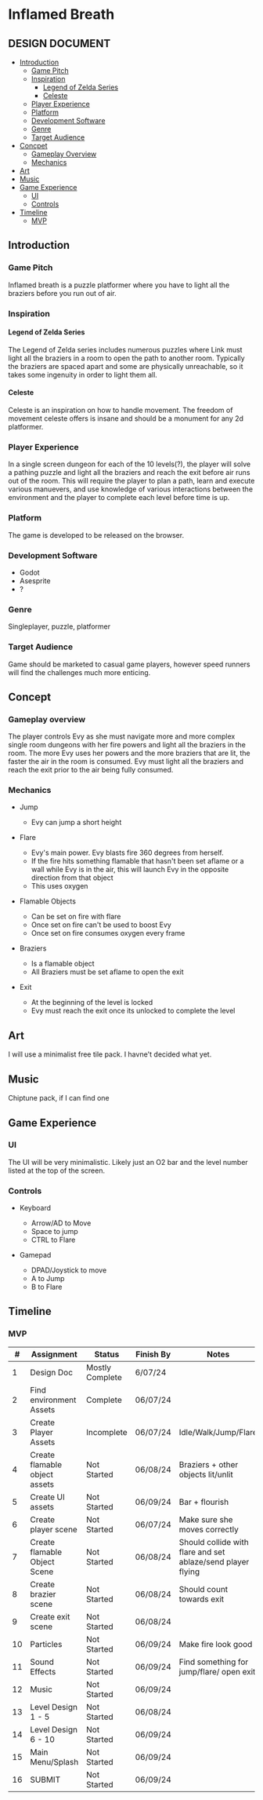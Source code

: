 # Inflamed Breath

## DESIGN DOCUMENT

<!-- TABLE OF CONTENTS -->

- [Introduction](#introduction)
  - [Game Pitch](#game-pitch)
  - [Inspiration](#inspiration)
    - [Legend of Zelda Series](#legend-of-zelda-series)
    - [Celeste](#celeste)
  - [Player Experience](#player-experience)
  - [Platform](#platform)
  - [Development Software](#development-software)
  - [Genre](#genre)
  - [Target Audience](#target-audience)
- [Concpet](#concept)
  - [Gameplay Overview](#gameplay-overview)
  - [Mechanics](#mechanics)
- [Art](#art)
- [Music](#music)
- [Game Experience](#game-experience)
  - [UI](#ui)
  - [Controls](#controls)
- [Timeline](#timeline)
  - [MVP](#mvp)

## Introduction

### Game Pitch

Inflamed breath is a puzzle platformer where you have to light all the braziers before you run out of air.

### Inspiration

#### Legend of Zelda Series

The Legend of Zelda series includes numerous puzzles where Link must light all the braziers in a room to open the path to another room. Typically the braziers are spaced apart and some are physically unreachable, so it takes some ingenuity in order to light them all.

#### Celeste

Celeste is an inspiration on how to handle movement. The freedom of movement celeste offers is insane and should be a monument for any 2d platformer.

### Player Experience

In a single screen dungeon for each of the 10 levels(?), the player will solve a pathing puzzle and light all the braziers and reach the exit before air runs out of the room. This will require the player to plan a path, learn and execute various manuevers, and use knowledge of various interactions between the environment and the player to complete each level before time is up.

### Platform

The game is developed to be released on the browser.

### Development Software

- Godot
- Asesprite
- ?

### Genre

Singleplayer, puzzle, platformer

### Target Audience

Game should be marketed to casual game players, however speed runners will find the challenges much more enticing.

## Concept

### Gameplay overview

The player controls Evy as she must navigate more and more complex single room dungeons with her fire powers and light all the braziers in the room. The more Evy uses her powers and the more braziers that are lit, the faster the air in the room is consumed. Evy must light all the braziers and reach the exit prior to the air being fully consumed.

### Mechanics

- Jump

  - Evy can jump a short height

- Flare

  - Evy's main power. Evy blasts fire 360 degrees from herself.
  - If the fire hits something flamable that hasn't been set aflame or a wall while Evy is in the air, this will launch Evy in the opposite direction from that object
  - This uses oxygen

- Flamable Objects

  - Can be set on fire with flare
  - Once set on fire can't be used to boost Evy
  - Once set on fire consumes oxygen every frame

- Braziers

  - Is a flamable object
  - All Braziers must be set aflame to open the exit

- Exit
  - At the beginning of the level is locked
  - Evy must reach the exit once its unlocked to complete the level

## Art

I will use a minimalist free tile pack. I havne't decided what yet.

## Music

Chiptune pack, if I can find one

## Game Experience

### UI

The UI will be very minimalistic. Likely just an O2 bar and the level number listed at the top of the screen.

### Controls

- Keyboard

  - Arrow/AD to Move
  - Space to jump
  - CTRL to Flare

- Gamepad
  - DPAD/Joystick to move
  - A to Jump
  - B to Flare

## Timeline

### MVP

| #   | Assignment                    | Status          | Finish By | Notes                                                       |
| --- | ----------------------------- | --------------- | --------- | ----------------------------------------------------------- |
| 1   | Design Doc                    | Mostly Complete | 6/07/24   |                                                             |
| 2   | Find environment Assets       | Complete        | 06/07/24  |                                                             |
| 3   | Create Player Assets          | Incomplete      | 06/07/24  | Idle/Walk/Jump/Flare                                        |
| 4   | Create flamable object assets | Not Started     | 06/08/24  | Braziers + other objects lit/unlit                          |
| 5   | Create UI assets              | Not Started     | 06/09/24  | Bar + flourish                                              |
| 6   | Create player scene           | Not Started     | 06/07/24  | Make sure she moves correctly                               |
| 7   | Create flamable Object Scene  | Not Started     | 06/08/24  | Should collide with flare and set ablaze/send player flying |
| 8   | Create brazier scene          | Not Started     | 06/08/24  | Should count towards exit                                   |
| 9   | Create exit scene             | Not Started     | 06/08/24  |                                                             |
| 10  | Particles                     | Not Started     | 06/09/24  | Make fire look good                                         |
| 11  | Sound Effects                 | Not Started     | 06/09/24  | Find something for jump/flare/ open exit                    |
| 12  | Music                         | Not Started     | 06/09/24  |                                                             |
| 13  | Level Design 1 - 5            | Not Started     | 06/08/24  |                                                             |
| 14  | Level Design 6 - 10           | Not Started     | 06/09/24  |                                                             |
| 15  | Main Menu/Splash              | Not Started     | 06/09/24  |                                                             |
| 16  | SUBMIT                        | Not Started     | 06/09/24  |                                                             |
